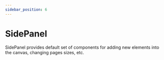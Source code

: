 ```yaml
---
sidebar_position: 6
---
```


# SidePanel

SidePanel provides default set of components for adding new elements into the canvas, changing pages sizes, etc.
